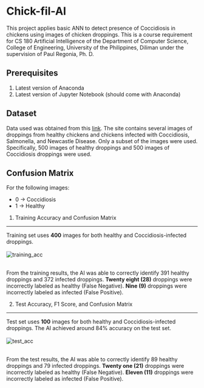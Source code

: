 # Chick-fil-AI
This project applies basic ANN to detect presence of Coccidiosis in chickens using images of chicken droppings. This is a course requirement for CS 180 Artificial Intelligence of the Department of Computer Science, College of Engineering, University of the Philippines, Diliman under the supervision of Paul Regonia, Ph. D.

## Prerequisites
1. Latest version of Anaconda
2. Latest version of Jupyter Notebook (should come with Anaconda)

## Dataset
Data used was obtained from this [link](https://zenodo.org/record/4628934#.YoD156dBzIU).
The site contains several images of droppings from healthy chickens and chickens infected with Coccidiosis, Salmonella, and Newcastle Disease.
Only a subset of the images were used. Specifically, 500 images of healthy droppings and 500 images of Coccidiosis droppings were used.

## Confusion Matrix
For the following images:
* 0 -> Coccidiosis
* 1 -> Healthy
1. Training Accuracy and Confusion Matrix
---
Training set uses **400** images for both healthy and Coccidiosis-infected droppings.<br><br>
![training_acc](https://user-images.githubusercontent.com/57553041/172099563-65578400-1076-41ad-88ee-dfed4326e2ae.jpg)<br><br>

From the training results, the AI was able to correctly identify 391 healthy droppings and 372 infected droppings. **Twenty eight \(28\)** droppings were incorrectly labeled as healthy \(False Negative\). **Nine \(9\)** droppings were incorrectly labeled as infected \(False Positive\).

2. Test Accuracy, F1 Score, and Confusion Matrix
---
Test set uses **100** images for both healthy and Coccidiosis-infected droppings. The AI achieved around 84% accuracy on the test set.<br><br>
![test_acc](https://user-images.githubusercontent.com/57553041/172099684-3a2df74c-b712-4264-b536-87f43ff23ec1.jpg)<br><br>

From the test results, the AI was able to correctly identify 89 healthy droppings and 79 infected droppings. **Twenty one \(21\)** droppings were incorrectly labeled as healthy \(False Negative\). **Eleven \(11\)** droppings were incorrectly labeled as infected \(False Positive\).
